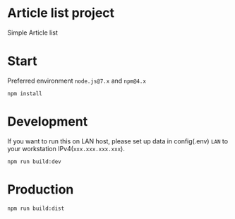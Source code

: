 # Article list project
Simple Article list

# Start
  Preferred environment `node.js@7.x` and `npm@4.x`
  ```
  npm install
  ```

# Development
  If you want to run this on LAN host, please set up data in config(.env) `LAN` to your workstation IPv4(`xxx.xxx.xxx.xxx`).
  ```
  npm run build:dev
  ```

# Production
  ```
  npm run build:dist
  ```